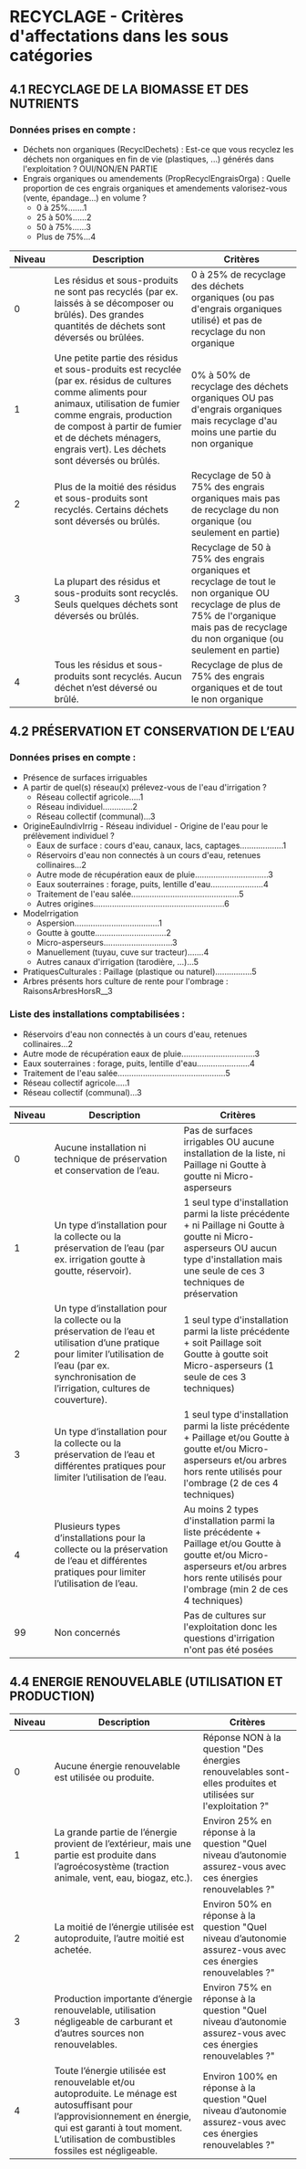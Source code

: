 # RECYCLAGE - Critères d'affectations dans les sous catégories 

## 4.1 RECYCLAGE DE LA BIOMASSE ET DES NUTRIENTS

### Données prises en compte : 
- Déchets non organiques (RecyclDechets) : Est-ce que vous recyclez les déchets non organiques en fin de vie (plastiques, ...) générés dans l'exploitation ? OUI/NON/EN PARTIE
- Engrais organiques ou amendements (PropRecyclEngraisOrga) : Quelle proportion de ces engrais organiques et amendements valorisez-vous (vente, épandage...) en volume ?
   - 0 à 25%.......1
   - 25 à 50%......2
   - 50 à 75%......3
   - Plus de 75%...4

| Niveau | Description | Critères |
|--------|-------------|----------|
| 0      | Les résidus et sous-produits ne sont pas recyclés (par ex. laissés à se décomposer ou brûlés). Des grandes quantités de déchets sont déversés ou brûlées. | 0 à 25% de recyclage des déchets organiques (ou pas d'engrais organiques utilisé) et pas de recyclage du non organique |
| 1      | Une petite partie des résidus et sous-produits est recyclée (par ex. résidus de cultures comme aliments pour animaux, utilisation de fumier comme engrais, production de compost à partir de fumier et de déchets ménagers, engrais vert). Les déchets sont déversés ou brûlés. | 0% à 50% de recyclage des déchets organiques OU pas d'engrais organiques mais recyclage d'au moins une partie du non organique |
| 2      | Plus de la moitié des résidus et sous-produits sont recyclés. Certains déchets sont déversés ou brûlés. | Recyclage de 50 à 75% des engrais organiques mais pas de recyclage du non organique (ou seulement en partie) |
| 3      | La plupart des résidus et sous-produits sont recyclés. Seuls quelques déchets sont déversés ou brûlés. | Recyclage de 50 à 75% des engrais organiques et recyclage de tout le non organique OU recyclage de plus de 75% de l'organique mais pas de recyclage du non organique (ou seulement en partie) |
| 4      | Tous les résidus et sous-produits sont recyclés. Aucun déchet n’est déversé ou brûlé. | Recyclage de plus de 75% des engrais organiques et de tout le non organique |

## 4.2 PRÉSERVATION ET CONSERVATION DE L’EAU

### Données prises en compte : 
- Présence de surfaces irriguables
- A partir de quel(s) réseau(x) prélevez-vous de l'eau d'irrigation ?
   - Réseau collectif agricole.....1
   - Réseau individuel.............2
   - Réseau collectif (communal)...3
- OrigineEauIndivIrrig - Réseau individuel - Origine de l'eau pour le prélèvement individuel ?
  - Eaux de surface : cours d'eau, canaux, lacs, captages...................1
  - Réservoirs d'eau non connectés à un cours d'eau, retenues collinaires...2
  - Autre mode de récupération eaux de pluie................................3
  - Eaux souterraines : forage, puits, lentille d'eau.......................4
  - Traitement de l'eau salée...............................................5
  - Autres origines.........................................................6
- ModeIrrigation
  - Aspersion.....................................1
  - Goutte à goutte...............................2
  - Micro-asperseurs..............................3
  - Manuellement (tuyau, cuve sur tracteur).......4
  - Autres canaux d'irrigation (tarodière, ...)...5
- PratiquesCulturales : Paillage (plastique ou naturel)................5
- Arbres présents hors culture de rente pour l'ombrage : RaisonsArbresHorsR__3

### Liste des installations comptabilisées :
- Réservoirs d'eau non connectés à un cours d'eau, retenues collinaires...2
- Autre mode de récupération eaux de pluie................................3
- Eaux souterraines : forage, puits, lentille d'eau.......................4
- Traitement de l'eau salée...............................................5
- Réseau collectif agricole.....1
- Réseau collectif (communal)...3

| Niveau | Description                                                                                              | Critères                                                                    |
|-------|----------------------------------------------------------------------------------------------------------|-----------------------------------------------------------------------------|
| 0     | Aucune installation ni technique de préservation et conservation de l’eau.                                |      Pas de surfaces irrigables OU aucune installation de la liste, ni Paillage ni Goutte à goutte ni Micro-asperseurs                                                                       |
| 1     | Un type d’installation pour la collecte ou la préservation de l’eau (par ex. irrigation goutte à goutte, réservoir). |                            1 seul type d'installation parmi la liste précédente + ni Paillage ni Goutte à goutte ni Micro-asperseurs OU aucun type d'installation mais une seule de ces 3 techniques de préservation                                                 |
| 2     | Un type d’installation pour la collecte ou la préservation de l’eau et utilisation d’une pratique pour limiter l’utilisation de l’eau (par ex. synchronisation de l’irrigation, cultures de couverture). |         1 seul type d'installation parmi la liste précédente + soit Paillage soit Goutte à goutte soit Micro-asperseurs (1 seule de ces 3 techniques)                                                                    |
| 3     | Un type d’installation pour la collecte ou la préservation de l’eau et différentes pratiques pour limiter l’utilisation de l’eau. |                   1 seul type d'installation parmi la liste précédente + Paillage et/ou Goutte à goutte et/ou Micro-asperseurs et/ou arbres hors rente utilisés pour l'ombrage (2 de ces 4 techniques)                                                          |
| 4     | Plusieurs types d’installations pour la collecte ou la préservation de l’eau et différentes pratiques pour limiter l’utilisation de l’eau. |                 Au moins 2 types d'installation parmi la liste précédente + Paillage et/ou Goutte à goutte et/ou Micro-asperseurs et/ou arbres hors rente utilisés pour l'ombrage (min 2 de ces 4 techniques)                                                            |
| 99 | Non concernés                                                                                              | Pas de cultures sur l'exploitation donc les questions d'irrigation n'ont pas été posées                                                                    |

## 4.4 ENERGIE RENOUVELABLE (UTILISATION ET PRODUCTION)

| Niveau | Description | Critères |
|--------|-------------|--------|
|   0    | Aucune énergie renouvelable est utilisée ou produite. | Réponse NON à la question "Des énergies renouvelables sont-elles produites et utilisées sur l'exploitation ?" |
|   1    | La grande partie de l’énergie provient de l’extérieur, mais une partie est produite dans l’agroécosystème (traction animale, vent, eau, biogaz, etc.). | Environ 25% en réponse à la question "Quel niveau d’autonomie assurez-vous avec ces énergies renouvelables ?" |
|   2    | La moitié de l’énergie utilisée est autoproduite, l’autre moitié est achetée. | Environ 50% en réponse à la question "Quel niveau d’autonomie assurez-vous avec ces énergies renouvelables ?" |
|   3    | Production importante d’énergie renouvelable, utilisation négligeable de carburant et d’autres sources non renouvelables. | Environ 75% en réponse à la question "Quel niveau d’autonomie assurez-vous avec ces énergies renouvelables ?" |
|   4    | Toute l’énergie utilisée est renouvelable et/ou autoproduite. Le ménage est autosuffisant pour l’approvisionnement en énergie, qui est garanti à tout moment. L’utilisation de combustibles fossiles est négligeable. | Environ 100% en réponse à la question "Quel niveau d’autonomie assurez-vous avec ces énergies renouvelables ?" |
